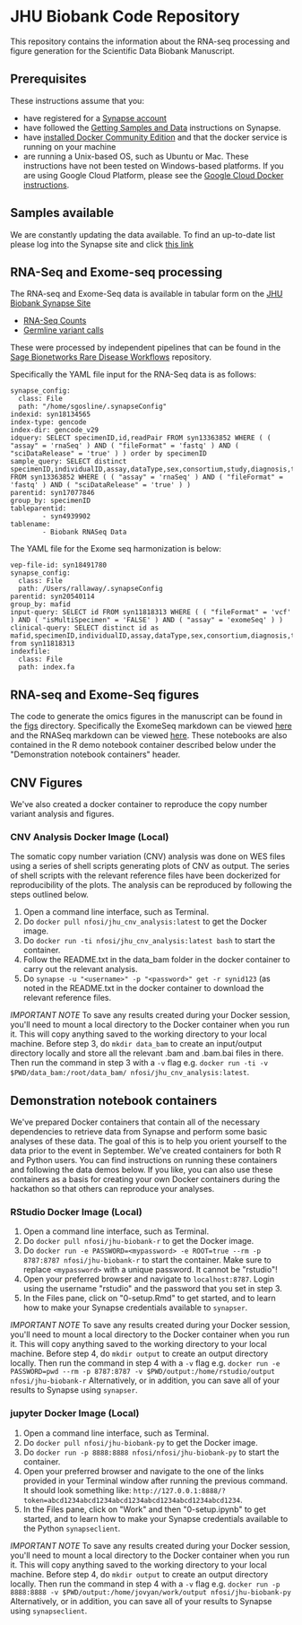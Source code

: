 <p align="center">
</p>

# JHU Biobank Code Repository

This repository contains the information about the RNA-seq processing and figure generation for the Scientific Data Biobank Manuscript.

## Prerequisites
These instructions assume that you:
* have registered for a [Synapse account](https://www.synapse.org/#!RegisterAccount:0)
* have followed the [Getting Samples and Data](https://www.synapse.org/#!Synapse:syn4939902/wiki/593715) instructions on Synapse.
* have [installed Docker Community Edition](https://docs.docker.com/v17.12/install/) and that the docker service is running on your machine
* are running a Unix-based OS, such as Ubuntu or Mac. These instructions have not been tested on Windows-based platforms. If you are using Google Cloud Platform, please see the [Google Cloud Docker instructions](#google-cloud).

## Samples available
We are constantly updating the data available. To find an up-to-date list please log into the Synapse site and click [this link](https://www.synapse.org/#!Synapse:syn13363852/tables/query/eyJzcWwiOiJTRUxFQ1QgZGlzdGluY3QgaW5kaXZpZHVhbElELHNwZWNpbWVuSUQsYXNzYXkgRlJPTSBzeW4xMzM2Mzg1MiB3aGVyZSBhY2Nlc3NUeXBlIDw+ICdQUklWQVRFJyIsICJpbmNsdWRlRW50aXR5RXRhZyI6dHJ1ZSwgImlzQ29uc2lzdGVudCI6dHJ1ZSwgIm9mZnNldCI6MCwgImxpbWl0IjoyNX0=)


## RNA-Seq and Exome-seq processing

The RNA-seq and Exome-Seq data is available in tabular form on the [JHU Biobank Synapse Site](http://synapse.org/jhubiobank)
* [RNA-Seq Counts](https://www.synapse.org/#!Synapse:syn20812185/tables/)
* [Germline variant calls](https://www.synapse.org/#!Synapse:syn20812188/tables/)

These were processed by independent pipelines that can be found in the [Sage Bionetworks Rare Disease Workflows](https://github.com/sage-bionetworks/rare-disease-workflows) repository. 

Specifically the YAML file input for the RNA-Seq data is as follows:
```
synapse_config:
  class: File
  path: "/home/sgosline/.synapseConfig"
indexid: syn18134565
index-type: gencode
index-dir: gencode_v29
idquery: SELECT specimenID,id,readPair FROM syn13363852 WHERE ( ( "assay" = 'rnaSeq' ) AND ( "fileFormat" = 'fastq' ) AND ( "sciDataRelease" = 'true' ) ) order by specimenID
sample_query: SELECT distinct specimenID,individualID,assay,dataType,sex,consortium,study,diagnosis,tumorType,species,fundingAgency,resourceType,nf1Genotype,nf2Genotype,studyName FROM syn13363852 WHERE ( ( "assay" = 'rnaSeq' ) AND ( "fileFormat" = 'fastq' ) AND ( "sciDataRelease" = 'true' ) )
parentid: syn17077846
group_by: specimenID
tableparentid: 
        - syn4939902
tablename: 
        - Biobank RNASeq Data
```

The YAML file for the Exome seq harmonization is below:
```
vep-file-id: syn18491780
synapse_config:
  class: File
  path: /Users/rallaway/.synapseConfig
parentid: syn20540114
group_by: mafid
input-query: SELECT id FROM syn11818313 WHERE ( ( "fileFormat" = 'vcf' ) AND ( "isMultiSpecimen" = 'FALSE' ) AND ( "assay" = 'exomeSeq' ) ) 
clinical-query: SELECT distinct id as mafid,specimenID,individualID,assay,dataType,sex,consortium,diagnosis,tumorType,species,fundingAgency,resourceType,nf1Genotype,nf2Genotype,studyName from syn11818313
indexfile:
  class: File
  path: index.fa
```
  

## RNA-seq and Exome-Seq figures

The code to generate the omics figures in the manuscript can be found in the [figs](figs/) directory. Specifically the ExomeSeq markdown can be viewed [here]() and the RNASeq markdown can be viewed [here](). These notebooks are also contained in the R demo notebook container described below under the "Demonstration notebook containers" header.

## CNV Figures

We've also created a docker container to reproduce the copy number variant analysis and figures. 

### CNV Analysis Docker Image (Local)

The somatic copy number variation (CNV) analysis was done on WES files using a series of shell scripts generating plots of CNV as output. The series of shell scripts with the relevant reference files have been dockerized for reproducibility of the plots. The analysis can be reproduced by following the steps outlined below.

1. Open a command line interface, such as Terminal.
2. Do `docker pull nfosi/jhu_cnv_analysis:latest` to get the Docker image.
3. Do `docker run -ti nfosi/jhu_cnv_analysis:latest bash` to start the container. 
4. Follow the README.txt in the data_bam folder in the docker container to carry out the relevant analysis.
5. Do `synapse -u "<username>" -p "<password>" get -r synid123` (as noted in the README.txt in the docker container to download the relevant reference files.

*IMPORTANT NOTE* To save any results created during your Docker session, you'll need to mount a local directory to the Docker container when you run it. This will copy anything saved to the working directory to your local machine. Before step 3, do `mkdir data_bam` to create an input/output directory locally and store all the relevant .bam and .bam.bai files in there. Then run the command in step 3 with a `-v` flag e.g. `docker run -ti -v $PWD/data_bam:/root/data_bam/ nfosi/jhu_cnv_analysis:latest`.

## Demonstration notebook containers

We've prepared Docker containers that contain all of the necessary dependencies to retrieve data from Synapse and perform some basic analyses of these data. The goal of this is to help you orient yourself to the data prior to the event in September.
We've created containers for both R and Python users. You can find instructions on running these containers and following the data demos below.
If you like, you can also use these containers as a basis for creating your own Docker containers during the hackathon so that others can reproduce your analyses.


### RStudio Docker Image (Local)

1. Open a command line interface, such as Terminal.
2. Do `docker pull nfosi/jhu-biobank-r` to get the Docker image.
3. Do `docker run -e PASSWORD=<mypassword> -e ROOT=true --rm -p 8787:8787 nfosi/jhu-biobank-r` to start the container. Make sure to replace `<mypassword>` with a unique password. It cannot be "rstudio"!
4. Open your preferred browser and navigate to `localhost:8787`. Login using the username "rstudio" and the password that you set in step 3.
5. In the Files pane, click on "0-setup.Rmd" to get started, and to learn how to make your Synapse credentials available to `synapser`.

*IMPORTANT NOTE* To save any results created during your Docker session, you'll need to mount a local directory to the Docker container when you run it. This will copy anything saved to the working directory to your local machine. Before step 4, do `mkdir output` to create an output directory locally. Then run the command in step 4 with a `-v` flag e.g. `docker run -e PASSWORD=pwd --rm -p 8787:8787 -v $PWD/output:/home/rstudio/output nfosi/jhu-biobank-r` Alternatively, or in addition, you can save all of your results to Synapse using `synapser`.

### jupyter Docker Image (Local)

1. Open a command line interface, such as Terminal.
2. Do `docker pull nfosi/jhu-biobank-py` to get the Docker image.
3. Do `docker run -p 8888:8888 nfosi/nfosi/jhu-biobank-py` to start the container.
4. Open your preferred browser and navigate to the one of the links provided in your Terminal window after running the previous command. It should look something like: `http://127.0.0.1:8888/?token=abcd1234abcd1234abcd1234abcd1234abcd1234abcd1234`.
5. In the Files pane, click on "Work" and then "0-setup.ipynb" to get started, and to learn how to make your Synapse credentials available to the Python `synapseclient`.

*IMPORTANT NOTE* To save any results created during your Docker session, you'll need to mount a local directory to the Docker container when you run it. This will copy anything saved to the working directory to your local machine. Before step 4, do `mkdir output` to create an output directory locally. Then run the command in step 4 with a `-v` flag e.g. `docker run -p 8888:8888 -v $PWD/output:/home/jovyan/work/output nfosi/jhu-biobank-py
` Alternatively, or in addition, you can save all of your results to Synapse using `synapseclient`.
